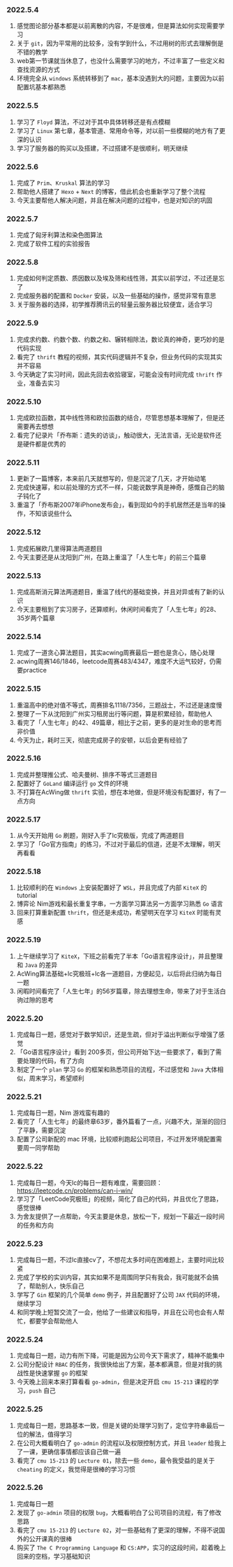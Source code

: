 ### 2022.5.4

1. 感觉图论部分基本都是以前离散的内容，不是很难，但是算法如何实现需要学习
2. 关于 `git`，因为平常用的比较多，没有学到什么，不过用树的形式去理解倒是不错的教学
3. web第一节课就当休息了，也没什么需要学习的地方，不过丰富了一些定义和查找资源的方式
4. 环境完全从 `windows` 系统转移到了 `mac`，基本没遇到大的问题，主要因为以前配置坑基本都熟悉

### 2022.5.5

1. 学习了 `Floyd` 算法，不过对于其中具体转移还是有点模糊
2. 学习了 `Linux` 第七章，基本管道、常用命令等，对以前一些模糊的地方有了更深的认识
3. 学习了服务器的购买以及搭建，不过搭建不是很顺利，明天继续

### 2022.5.6

1. 完成了 `Prim`、`Kruskal` 算法的学习
2. 帮助他人搭建了 `Hexo` + `Next` 的博客，借此机会也重新学习了整个流程
3. 今天主要帮他人解决问题，并且在解决问题的过程中，也是对知识的巩固

### 2022.5.7

1. 完成了匈牙利算法和染色图算法
2. 完成了软件工程的实验报告

### 2022.5.8

1. 完成如何判定质数、质因数以及埃及筛和线性筛，其实以前学过，不过还是忘了
2. 完成服务器的配置和 `Docker` 安装，以及一些基础的操作，感觉非常有意思
3. 关于服务器的选择，初学推荐腾讯云的轻量云服务器比较便宜，适合学习

### 2022.5.9

1. 完成求约数、约数个数、约数之和、辗转相除法，数论真的神奇，更巧妙的是代码实现
2. 看完了 `thrift` 教程的视频，其实代码逻辑并不复杂，但业务代码的实现其实并不容易
3. 今天确定了实习时间，因此先回去收拾寝室，可能会没有时间完成 `thrift` 作业，准备去实习

### 2022.5.10

1. 完成欧拉函数，其中线性筛和欧拉函数的结合，尽管思想基本理解了，但是还需要再去想想
2. 看完了纪录片「乔布斯：遗失的访谈」，触动很大，无法言语，无论是软件还是硬件都是优秀的

### 2022.5.11

1. 更新了一篇博客，本来前几天就想写的，但是沉淀了几天，才开始动笔
2. 完成快速幂，和以前处理的方式不一样，只能说数学真是神奇，感慨自己的脑子钝化了
3. 重温了「乔布斯2007年iPhone发布会」，看到现如今的手机居然还是当年的操作，不知该说些什么

### 2022.5.12

1. 完成拓展欧几里得算法两道题目
2. 今天主要还是从沈阳到广州，在路上重温了「人生七年」的前三个篇章

### 2022.5.13

1. 完成高斯消元算法两道题目，重温了线代的基础变换，并且对异或有了新的认识
2. 今天主要租到了实习房子，还算顺利，休闲时间看完了「人生七年」的28、35岁两个篇章

### 2022.5.14

1. 完成了一道贪心算法题目，其实acwing周赛最后一题也是贪心，随心处理
2. acwing周赛146/1846，leetcode周赛483/4347，难度不大运气较好，仍需要practice

### 2022.5.15

1. 重温高中的绝对值不等式，周赛排名1118/7356，三题战士，不过还是速度慢
2. 整理了一下从沈阳到广州实习租房出行等问题，算是积累经验，帮助他人
3. 看完了「人生七年」的42、49篇章，相比于之前，更多的是对生命的思考而非价值
4. 今天为止，耗时三天，彻底完成房子的安顿，以后会更有经验了

### 2022.5.16

1. 完成并整理推公式、哈夫曼树、排序不等式三道题目
2. 配置好了 `GoLand` 编译运行 `go` 文件的环境
3. 不打算在AcWing做 `thrift` 实验，想在本地做，但是环境没有配置好，有了一点方向

### 2022.5.17

1. 从今天开始用 `Go` 刷题，刚好入手了lc究极版，完成了两道题目
2. 学习了「Go官方指南」的练习，不过对于最后的信道，还是不太理解，明天再看看

### 2022.5.18

1. 比较顺利的在 `Windows` 上安装配置好了 `WSL`，并且完成了内部 `KiteX` 的 tutorial
2. 博弈论 Nim游戏和最长重复字串，一方面学习算法另一方面学习熟悉 `Go` 语言
3. 回来打算重新配置 `thrift`，但还是未成功，希望明天在学习 `KiteX` 时能有灵感

### 2022.5.19

1. 上午继续学习了 `KiteX`，下班之前看完了半本「Go语言程序设计」，并且整理和 `Java` 的差异
2. AcWing算法基础+lc究极班+lc各一道题目，方便起见，以后将此归纳为每日一题
3. 闲暇时间看完了「人生七年」的56岁篇章，除去理想生命，带来了对于生活白驹过隙的思考

### 2022.5.20

1. 完成每日一题，感觉对于数学知识，还是生疏，但对于溢出判断似乎增强了感觉
2. 「Go语言程序设计」看到 200多页，但公司开始下达一些要求了，看到了需要处理的代码，有了方向
3. 制定了一个 `plan` 学习 `Go` 的框架和熟悉项目的流程，不过感觉和 `Java` 大体相似，周末学习，希望顺利

### 2022.5.21

1. 完成每日一题，Nim 游戏蛮有趣的
2. 看完了「人生七年」的最终章63岁，番外篇看了一点，兴趣不大，渐渐的回归了平静，需要沉淀
3. 配置了公司新配的 mac 环境，比较顺利跑起公司项目，不过开发环境配置需要周一同学帮助

### 2022.5.22

1. 完成每日一题，今天lc的每日一题有难度，需要回顾：https://leetcode.cn/problems/can-i-win/
2. 学习了「LeetCode究极班」的视频，简化了自己的代码，并且优化了思路，感觉很棒
3. 为舍友提供了一点帮助，今天主要是休息，放松一下，规划一下最近一段时间的任务和方向

### 2022.5.23

1. 完成每日一题，不过lc直接cv了，不想花太多时间在困难题上，主要时间比较紧
2. 完成了学校的实训内容，其实如果不是周围同学只有我会，我可能就不会搞了，帮助别人，快乐自己
3. 学写了 `Gin` 框架的几个简单 `demo` 例子，并且配置好了公司 `JAX` 代码的环境，继续学习
4. 和同学晚上短暂交流了一会，他给了一些建议和指导，并且在公司也会有人帮忙，都要学会帮助他人

### 2022.5.24

1. 完成每日一题，动力有所下降，可能是因为公司今天下需求了，精神不能集中
2. 公司分配设计 `RBAC` 的任务，我很快给出了方案，基本都满意，但是对我的挑战性是快速掌握 `go` 的框架
3. 今天晚上回来本来打算看看 `go-admin`，但是决定开启 `cmu 15-213` 课程的学习，`push` 自己

### 2022.5.25

1. 完成每日一题，思路基本一致，但是关键的处理学习到了，定位字符串最后一位的解法，值得学习
2. 在公司大概看明白了 `go-admin` 的流程以及权限控制方式，并且 `leader` 给我上了一课，更确信事情都应该自己做一遍
3. 看完了 `cmu 15-213` 的 `Lecture 01`，除去一些 `demo`，最令我受益的是关于 `cheating` 的定义，我觉得是很棒的学习习惯

### 2022.5.26

1. 完成每日一题
2. 发现了 `go-admin` 项目的权限 `bug`，大概看明白了公司项目的流程，有了修改思路
3. 看完了 `cmu 15-213` 的 `Lecture 02`，对一些基础有了更深的理解，不得不说国外的公开课真的很棒
4. 购买了 `The C Programming Language` 和 `CS:APP`，实习的这段时间，趁着晚上回来的空档，学习基础知识

